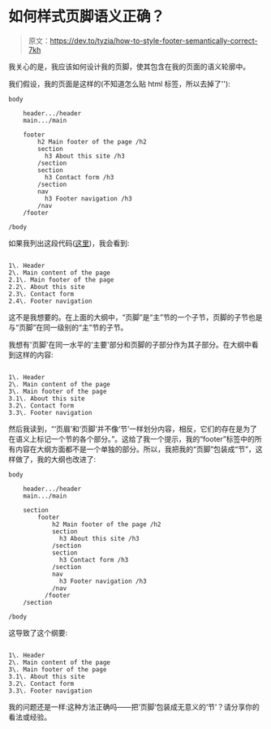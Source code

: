 # 如何样式页脚语义正确？

> 原文：<https://dev.to/tyzia/how-to-style-footer-semantically-correct-7kh>

我关心的是，我应该如何设计我的页脚，使其包含在我的页面的语义轮廓中。

我们假设，我的页面是这样的(不知道怎么贴 html 标签，所以去掉了''):

```
body

    header.../header
    main.../main

    footer
        h2 Main footer of the page /h2
        section
          h3 About this site /h3
        /section
        section
          h3 Contact form /h3
        /section
        nav
          h3 Footer navigation /h3
        /nav
    /footer

/body

```

如果我列出这段代码([这里](https://gsnedders.html5.org/outliner/))，我会看到:

```

1\. Header
2\. Main content of the page
2.1\. Main footer of the page
2.2\. About this site
2.3\. Contact form
2.4\. Footer navigation

```

这不是我想要的。在上面的大纲中，“页脚”是“主”节的一个子节，页脚的子节也是与“页脚”在同一级别的“主”节的子节。

我想有'页脚'在同一水平的'主要'部分和页脚的子部分作为其子部分。在大纲中看到这样的内容:

```

1\. Header
2\. Main content of the page
3\. Main footer of the page
3.1\. About this site
3.2\. Contact form
3.3\. Footer navigation

```

然后我读到，“‘页眉’和‘页脚’并不像‘节’一样划分内容，相反，它们的存在是为了在语义上标记一个节的各个部分。”。这给了我一个提示，我的“footer”标签中的所有内容在大纲方面都不是一个单独的部分。所以，我把我的“页脚”包装成“节”，这样做了，我的大纲也改进了:

```
body

    header.../header
    main.../main

    section
        footer
            h2 Main footer of the page /h2
            section
              h3 About this site /h3
            /section
            section
              h3 Contact form /h3
            /section
            nav
              h3 Footer navigation /h3
            /nav
          /footer
    /section

/body

```

这导致了这个纲要:

```

1\. Header
2\. Main content of the page
3\. Main footer of the page
3.1\. About this site
3.2\. Contact form
3.3\. Footer navigation

```

我的问题还是一样:这种方法正确吗——把‘页脚’包装成无意义的‘节’？请分享你的看法或经验。
